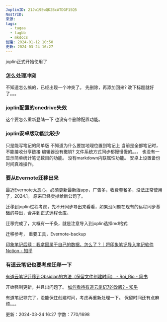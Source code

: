 ```yaml
---
JoplinID: 21Jw19SwQK2BcATDGF1SQ5
NostrID: 
来源: 
tags:
  - tagaa
  - tagbb
  - mkdocs
创建: 2024-01-12 10:50
更新: 2024-03-24 16:27
---
```

joplin正式开始使用了

### 怎么处理冲突
不知道怎么搞的，已经出现一个冲突了。
先删除，再添加回来?
改下标题就好了。。。

### joplin配置的onedrive失效
这个要怎么重新登陆一下
也没有个删除配置功能。

### joplin安卓版功能比较少
只是能写笔记的简单版
不知道为什么要加地理位置到笔记上
当前是全部笔记时，不能接收分享链接
编辑器没有撤销?
文件系统方式同步都慢慢慢的。。。
也没有一显示简单统计笔记数目的功能。
没有markdown内联属性功能。
安卓上设置备份时间真难操作。

### 要从Evernote迁移出来
最近Evernote太恶心，必须更新最新版app，广告多，收费套餐多，没法正常使用了，2024.1。
原来已经卖掉给新公司了。

迁移到joplin过程考虑，先不开同步导出来看看，如果没问题在现有的远程同步基础的导出，合并到正式远程仓库。


迁移完成了，大概有一千条，就是注意导入到joplin选择md格式

迁移参考，
重要工具，Evernote-backup

[印象笔记后续：我拿回属于自己的数据，怎么了？｜将印象笔记导入笔记软件Notion - 知乎](:/497ac0e9653a43029bf41f244fd98bdf)


### 有道云笔记也要考虑迁移一下

[有道云笔记迁移到Obsidian的方法（保留文件创建时间） - Roi_Rio - 简书](:/a737d9d8fc6545fe9ca973884395d3f5)

开始强制更新，并且出问题了。
[如何看待有道云笔记7的改版? - 知乎](:/51e251ca511d4af4a4a3adf7d0c3b526)

有道笔记导完了，没能保住创建时间，考虑再重新处理一下。
保留时间还有点麻烦。。。




更新：2024-03-24 16:27 字数：770/1698
